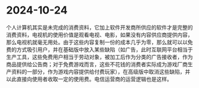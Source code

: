 # 2024-10-24

个人计算机其实是未完成的消费资料，它加上软件开发商所供应的软件才是完整的消费资料，电视机的使用价值是观看电视、电影，如果没有内容供应商提供内容，那么电视机就毫无用处。由于这些内容复制一份的成本几乎为零，那么就可以以免费的方式吸引用户，并在基础版中放入某些缺陷（如广告，此时互联网平台相当于生产工具，这些免费用户相当于劳动对象，被加工后作为分类的广告接收者，作为商品提供给公告商；对于免费游戏而言，这些不花钱的消费者实际成为游戏厂商生产资料的一部分，作为游戏内容提供给付费玩家），在高级版中取消这些缺陷，并以此直接向使用者收取一定的使用费。电信运营商的运营逻辑也是这样。
